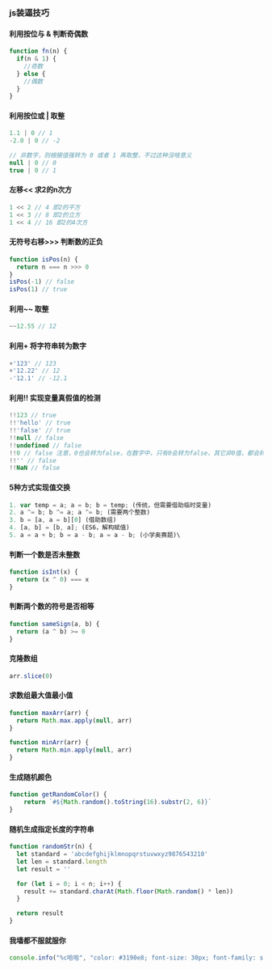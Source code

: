 ### js装逼技巧

#### 利用按位与 & 判断奇偶数
```javascript
function fn(n) {
  if(n & 1) {
    //奇数
  } else {
    //偶数
  }
}
```

#### 利用按位或 | 取整
```javascript
1.1 | 0 // 1
-2.0 | 0 // -2

// 非数字，则根据值强转为 0 或者 1 再取整，不过这种没啥意义
null | 0 // 0
true | 0 // 1
```

#### 左移<< 求2的n次方
```javascript
1 << 2 // 4 即2的平方
1 << 3 // 8 即2的立方
1 << 4 // 16 即2的4次方
```

#### 无符号右移>>> 判断数的正负
```javascript
function isPos(n) {
  return n === n >>> 0
}
isPos(-1) // false
isPos(1) // true
```

#### 利用~~ 取整
```javascript
~~12.55 // 12
```

#### 利用+ 将字符串转为数字
```javascript
+'123' // 123
+'12.22' // 12
-'12.1' // -12.1
```

#### 利用!! 实现变量真假值的检测
```javascript
!!123 // true
!!'hello' // true
!!'false' // true
!!null // false
!!undefined // false
!!0 // false 注意，0也会转为false，在数字中，只有0会转为false，其它非0值，都会转为true
!!'' // false
!!NaN // false
```

#### 5种方式实现值交换
```javascript
1. var temp = a; a = b; b = temp; (传统，但需要借助临时变量)
2. a ^= b; b ^= a; a ^= b; (需要两个整数)
3. b = [a, a = b][0] (借助数组)
4. [a, b] = [b, a]; (ES6，解构赋值)
5. a = a + b; b = a - b; a = a - b; (小学奥赛题)\
```

#### 判断一个数是否未整数
```javascript
function isInt(x) {
  return (x ^ 0) === x
}
```
#### 判断两个数的符号是否相等
```javascript
function sameSign(a, b) {
  return (a ^ b) >= 0
}
```

#### 克隆数组
```javascript
arr.slice(0)
```

#### 求数组最大值最小值
```javascript
function maxArr(arr) {
  return Math.max.apply(null, arr)
}

function minArr(arr) {
  return Math.min.apply(null, arr)
}
```

#### 生成随机颜色
```javascript
function getRandomColor() {
    return `#${Math.random().toString(16).substr(2, 6)}`
}
```

#### 随机生成指定长度的字符串
```javascript
function randomStr(n) {
  let standard = 'abcdefghijklmnopqrstuvwxyz9876543210'
  let len = standard.length
  let result = ''

  for (let i = 0; i < n; i++) {
    result += standard.charAt(Math.floor(Math.random() * len))
  }

  return result
}
```

#### 我墙都不服就服你
```javascript
console.info("%c哈哈", "color: #3190e8; font-size: 30px; font-family: sans-serif");
```